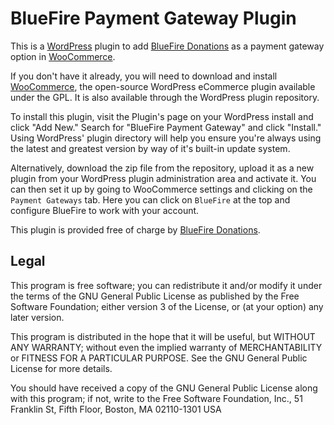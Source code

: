 BlueFire Payment Gateway Plugin
===============================

This is a [WordPress](http://www.wordpress.org/) plugin to add [BlueFire Donations](http://www.donateblue.com) as a payment gateway option in [WooCommerce](http://www.woothemes.com/woocommerce/).

If you don't have it already, you will need to download and install [WooCommerce](http://www.woothemes.com/woocommerce/), the open-source WordPress eCommerce plugin available under the GPL. It is also available through the WordPress plugin repository.

To install this plugin, visit the Plugin's page on your WordPress install and click "Add New." Search for "BlueFire Payment Gateway" and click "Install." Using WordPress' plugin directory will help you ensure you're always using the latest and greatest version by way of it's built-in update system.

Alternatively, download the zip file from the repository, upload it as a new plugin from your WordPress plugin administration area and activate it. You can then set it up by going to WooCommerce settings and clicking on the `Payment Gateways` tab. Here you can click on `BlueFire` at the top and configure BlueFire to work with your account. 

This plugin is provided free of charge by [BlueFire Donations](http://www.donateblue.com).

Legal
-----

This program is free software; you can redistribute it and/or modify it under the terms of the GNU General Public License as published by the Free Software Foundation; either version 3 of the License, or (at your option) any later version.

This program is distributed in the hope that it will be useful, but WITHOUT ANY WARRANTY; without even the implied warranty of MERCHANTABILITY or FITNESS FOR A PARTICULAR PURPOSE.  See the GNU General Public License for more details.

You should have received a copy of the GNU General Public License along with this program; if not, write to the Free Software Foundation, Inc., 51 Franklin St, Fifth Floor, Boston, MA  02110-1301  USA
